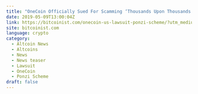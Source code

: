 ```yaml
---
title: "OneCoin Officially Sued For Scamming ‘Thousands Upon Thousands’ in the US"
date: 2019-05-09T13:00:04Z
link: https://bitcoinist.com/onecoin-us-lawsuit-ponzi-scheme/?utm_medium=RSS&utm_source=news.12bit.vn
site: bitcoinist.com
language: crypto
category:
  - Altcoin News
  - Altcoins
  - News
  - News teaser
  - Lawsuit
  - OneCoin
  - Ponzi Scheme
draft: false
---
```

